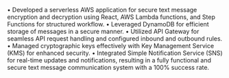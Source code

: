 •	Developed a serverless AWS application for secure text message encryption and decryption using React, AWS Lambda functions, and Step Functions for structured workflow.
•	Leveraged DynamoDB for efficient storage of messages in a secure manner.
•	Utilized API Gateway for seamless API request handling and configured inbound and outbound rules.
•	Managed cryptographic keys effectively with Key Management Service (KMS) for enhanced security.
•	Integrated Simple Notification Service (SNS) for real-time updates and notifications, resulting in a fully functional and secure text message communication system with a 100% success rate.
